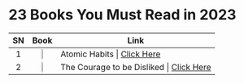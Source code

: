 # 23 Books You Must Read in 2023

| SN  | Book | Link |
| :---: | :---: | --- |
|1| <img src="https://github.com/psrana/23-Books-You-Must-Read-in-2023/assets/7460892/1bfd3c92-8304-4979-a7a2-9c99a24be947" width=20% height=20%> | Atomic Habits \| <a href="https://www.youtube.com/shorts/9uOsB39DwGM"> Click Here</a> |
|2| <img src="https://github.com/psrana/23-Books-You-Must-Read-in-2023/assets/7460892/abd8ece4-5743-49d6-8909-0ff0e9821164" width=20% height=20%> | The Courage to be Disliked \| <a href="https://www.youtube.com/shorts/9uOsB39DwGM"> Click Here</a> |
